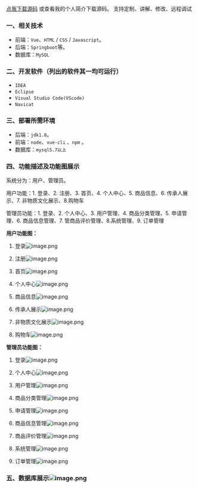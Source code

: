 [点我下载源码](https://www.oneprosol.com/detail/38a63cba0e8c46a3a93c71830cbfa161)
或查看我的个人简介下载源码。
支持定制、讲解、修改、远程调试
### 一、相关技术
- 前端：`Vue`、`HTML` / `CSS` / `Javascript`。
- 后端：`Springboot`等。
- 数据库：`MySQL`

### 二、开发软件（列出的软件其一均可运行）
- `IDEA`
- `Eclipse`
- `Visual Studio Code(VScode)`
- `Navicat`
### 三、部署所需环境

- 后端：`jdk1.8`。
- 前端：`node`、`vue-cli` 、`npm`  。
- 数据库：`mysql5.7以上`

### 四、功能描述及功能图展示
系统分为：用户、管理员。

用户功能：1. 登录、2. 注册、3. 首页、4. 个人中心、5. 商品信息、6. 传承人展示、7. 非物质文化展示、8.购物车

管理员功能：1. 登录、2. 个人中心、3. 用户管理、4. 商品分类管理、5. 申请管理、6. 商品信息管理、7. 管商品评价管理、8.系统管理、9. 订单管理

**用户功能图：**
1. 登录![image.png](https://pic.picprosol.com/user_upload/c01022ce6584417ca74259d62eeeaa0b/2024-12-30%2016:39:22_image.png)

2. 注册![image.png](https://pic.picprosol.com/user_upload/c01022ce6584417ca74259d62eeeaa0b/2024-12-30%2016:38:53_image.png)

3. 首页![image.png](https://pic.picprosol.com/user_upload/c01022ce6584417ca74259d62eeeaa0b/2024-12-30%2016:37:52_image.png)

4. 个人中心![image.png](https://pic.picprosol.com/user_upload/c01022ce6584417ca74259d62eeeaa0b/2024-12-30%2016:39:44_image.png)

5. 商品信息![image.png](https://pic.picprosol.com/user_upload/c01022ce6584417ca74259d62eeeaa0b/2024-12-30%2016:44:51_image.png)

6. 传承人展示![image.png](https://pic.picprosol.com/user_upload/c01022ce6584417ca74259d62eeeaa0b/2024-12-30%2016:45:19_image.png)

7. 非物质文化展示![image.png](https://pic.picprosol.com/user_upload/c01022ce6584417ca74259d62eeeaa0b/2024-12-30%2016:45:51_image.png)

8. 购物车![image.png](https://pic.picprosol.com/user_upload/c01022ce6584417ca74259d62eeeaa0b/2024-12-30%2016:46:19_image.png)


**管理员功能图：**
1. 登录![image.png](https://pic.picprosol.com/user_upload/c01022ce6584417ca74259d62eeeaa0b/2024-12-30%2016:26:06_image.png)

2. 个人中心![image.png](https://pic.picprosol.com/user_upload/c01022ce6584417ca74259d62eeeaa0b/2024-12-30%2016:26:35_image.png)

3. 用户管理![image.png](https://pic.picprosol.com/user_upload/c01022ce6584417ca74259d62eeeaa0b/2024-12-30%2016:28:47_image.png)

4. 商品分类管理![image.png](https://pic.picprosol.com/user_upload/c01022ce6584417ca74259d62eeeaa0b/2024-12-30%2016:31:05_image.png)

5. 申请管理![image.png](https://pic.picprosol.com/user_upload/c01022ce6584417ca74259d62eeeaa0b/2024-12-30%2016:34:38_image.png)
6. 商品信息管理![image.png](https://pic.picprosol.com/user_upload/c01022ce6584417ca74259d62eeeaa0b/2024-12-30%2016:44:28_image.png)
7. 商品评价管理![image.png](https://pic.picprosol.com/user_upload/c01022ce6584417ca74259d62eeeaa0b/2024-12-30%2016:36:38_image.png)
8. 系统管理![image.png](https://pic.picprosol.com/user_upload/c01022ce6584417ca74259d62eeeaa0b/2024-12-30%2016:37:01_image.png)
9. 订单管理![image.png](https://pic.picprosol.com/user_upload/c01022ce6584417ca74259d62eeeaa0b/2024-12-30%2016:37:18_image.png)

### 五、数据库展示![image.png](https://pic.picprosol.com/user_upload/c01022ce6584417ca74259d62eeeaa0b/2024-12-30%2016:49:22_image.png)

